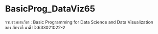 # BasicProg_DataViz65
รวบรวมงานวิชา : Basic Programming for Data Science and Data Visualization ของ ภัทรวดี นาดี ID:633021022-2
